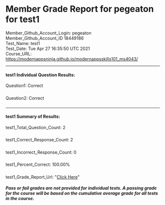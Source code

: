 # Member Grade Report for pegeaton for test1  
   
Member_Github_Account_Login: pegeaton  
Member_Github_Account_ID 18449186  
Test_Name: test1  
Test_Date: Tue Apr 27 16:35:50 UTC 2021  
Course_URL: https://modernappsninja.github.io/modernappsskills101_ms4043/  
   
---  
#### test1 Individual Question Results:  
Question1: Correct  
#####  
Question2: Correct  
#####  
---  
#### test1 Summary of Results:  
test1_Total_Question_Count: 2  
#####  
test1_Correct_Response_Count: 2  
#####  
test1_Incorrect_Response_Count: 0  
#####  
test1_Percent_Correct: 100.00%  
#####  
test1_Grade_Report_Url: "[Click Here](https://github.com/modernappsninjas/pegeaton/blob/main/static/userdata/courses/modernappsskills101_ms4043/grade_report.pr9.test1.md)"
##### Pass or fail grades are not provided for individual tests. A passing grade for the course will be based on the cumulative average grade for all tests in the course.  
